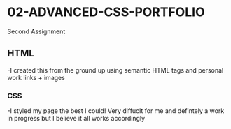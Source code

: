 # 02-ADVANCED-CSS-PORTFOLIO
Second Assignment

## HTML
-I created this from the ground up using semantic HTML tags and personal work links + images

### CSS
-I styled my page the best I could! Very diffuclt for me and defintely a work in progress but I believe it all works accordingly